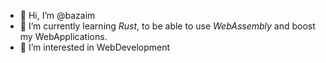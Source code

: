 - 🥞 Hi, I’m @bazaim
- 🦀 I’m currently learning *Rust*, to be able to use *WebAssembly* and boost my WebApplications.
- 👀 I’m interested in WebDevelopment
